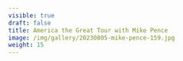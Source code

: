 ```yaml
---
visible: true
draft: false
title: America the Great Tour with Mike Pence
image: /img/gallery/20230805-mike-pence-159.jpg
weight: 15
---
```


